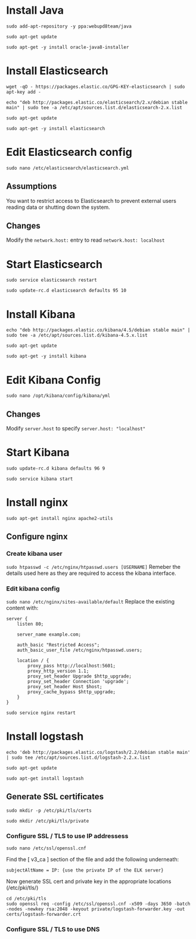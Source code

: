 # Install Java
```sudo add-apt-repository -y ppa:webupd8team/java```

```sudo apt-get update```

```sudo apt-get -y install oracle-java8-installer```

# Install Elasticsearch
```wget -qO - https://packages.elastic.co/GPG-KEY-elasticsearch | sudo apt-key add -```

```echo "deb http://packages.elastic.co/elasticsearch/2.x/debian stable main" | sudo tee -a /etc/apt/sources.list.d/elasticsearch-2.x.list```

```sudo apt-get update```

```sudo apt-get -y install elasticsearch```

# Edit Elasticsearch config
```sudo nano /etc/elasticsearch/elasticsearch.yml```

## Assumptions
You want to restrict access to Elasticsearch to prevent external users reading data or shutting down the system.

## Changes
Modify the `network.host:` entry to read `network.host: localhost`

# Start Elasticsearch
```sudo service elasticsearch restart```

```sudo update-rc.d elasticsearch defaults 95 10```

# Install Kibana
```echo "deb http://packages.elastic.co/kibana/4.5/debian stable main" | sudo tee -a /etc/apt/sources.list.d/kibana-4.5.x.list```

```sudo apt-get update```

```sudo apt-get -y install kibana```

# Edit Kibana Config
```sudo nano /opt/kibana/config/kibana/yml```

## Changes
Modify `server.host` to specify `server.host: "localhost"`

# Start Kibana

```sudo update-rc.d kibana defaults 96 9```

```sudo service kibana start```

# Install nginx

```sudo apt-get install nginx apache2-utils```

## Configure nginx
### Create kibana user
```sudo htpasswd -c /etc/nginx/htpasswd.users [USERNAME]```
Remeber the details used here as they are required to access the kibana interface.

### Edit kibana config
```sudo nano /etc/nginx/sites-available/default```
Replace the existing content with:

```
server {
    listen 80;

    server_name example.com;

    auth_basic "Restricted Access";
    auth_basic_user_file /etc/nginx/htpasswd.users;

    location / {
        proxy_pass http://localhost:5601;
        proxy_http_version 1.1;
        proxy_set_header Upgrade $http_upgrade;
        proxy_set_header Connection 'upgrade';
        proxy_set_header Host $host;
        proxy_cache_bypass $http_upgrade;        
    }
}
```

```sudo service nginx restart```

# Install logstash
```echo 'deb http://packages.elastic.co/logstash/2.2/debian stable main' | sudo tee /etc/apt/sources.list.d/logstash-2.2.x.list```

```sudo apt-get update```

```sudo apt-get install logstash```

## Generate SSL certificates
```sudo mkdir -p /etc/pki/tls/certs```

```sudo mkdir /etc/pki/tls/private```
### Configure SSL / TLS to use IP addressess
```sudo nano /etc/ssl/openssl.cnf```

Find the [ v3_ca ] section of the file and add the following underneath:

```subjectAltName = IP: {use the private IP of the ELK server}```

Now generate SSL cert and private key in the appropriate locations (/etc/pki/tls/)

```
cd /etc/pki/tls
sudo openssl req -config /etc/ssl/openssl.cnf -x509 -days 3650 -batch -nodes -newkey rsa:2048 -keyout private/logstash-forwarder.key -out certs/logstash-forwarder.crt
```


### Configure SSL / TLS to use DNS



